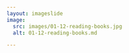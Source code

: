 ```yaml
---
layout: imageslide
image:
  src: images/01-12-reading-books.jpg
  alt: 01-12-reading-books.md

---
```

